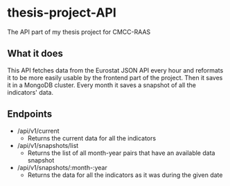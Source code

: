 # thesis-project-API
The API part of my thesis project for CMCC-RAAS
## What it does
This API fetches data from the Eurostat JSON API every hour and reformats it to be more easily usable by the frontend part of the project. Then it saves it in a MongoDB cluster. Every month it saves a snapshot of all the indicators' data.
## Endpoints
- /api/v1/current
  - Returns the current data for all the indicators
- /api/v1/snapshots/list
  - Returns the list of all month-year pairs that have an available data snapshot
- /api/v1/snapshots/:month-:year
  - Returns the data for all the indicators as it was during the given date
